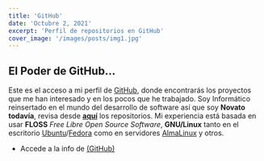 ```yaml
---
title: 'GitHub'
date: 'Octubre 2, 2021'
excerpt: 'Perfil de repositorios en GitHub'
cover_image: '/images/posts/img1.jpg'
---
```

## El Poder de GitHub...
Este es el acceso a mi perfil de [GitHub](https://github.com/elgabo82), donde encontrarás los proyectos que me han interesado y en los pocos que he trabajado. Soy Informático reinsertado en el mundo del desarrollo de software así que soy **Novato todavía**, revisa desde **[aquí](/Github)** los repositorios. Mi experiencia está basada en usar **FLOSS**
_Free Libre Open Source Software_, **GNU/Linux** tanto en el escritorio [Ubuntu](https://www.ubuntu.com)/[Fedora](https://fedoraproject.org) como en servidores [AlmaLinux](https://www.almalinux.org) y otros.

* Accede a la info de [(GitHub)](/perfilGithub)

